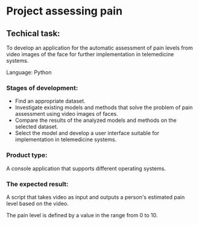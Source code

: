 # Project assessing pain

## Techical task: 
  To develop an application for the automatic assessment of pain levels from video images of the face for further implementation in telemedicine systems. 
  
  Language: Python
  
### Stages of development:
+ Find an appropriate dataset.
+ Investigate existing models and methods that solve the problem of pain assessment using video images of faces.
+ Compare the results of the analyzed models and methods on the selected dataset.
+ Select the model and develop a user interface suitable for implementation in telemedicine systems.

### Product type:
A console application that supports different operating systems.
 
### The expected result:
  A script that takes video as input and outputs a person's estimated pain level based on the video.
  
  The pain level is defined by a value in the range from 0 to 10.

